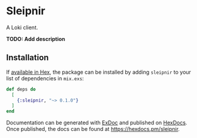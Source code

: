 # Sleipnir

A Loki client.

**TODO: Add description**

## Installation

If [available in Hex](https://hex.pm/docs/publish), the package can be installed
by adding `sleipnir` to your list of dependencies in `mix.exs`:

```elixir
def deps do
  [
    {:sleipnir, "~> 0.1.0"}
  ]
end
```

Documentation can be generated with [ExDoc](https://github.com/elixir-lang/ex_doc)
and published on [HexDocs](https://hexdocs.pm). Once published, the docs can
be found at <https://hexdocs.pm/sleipnir>.


